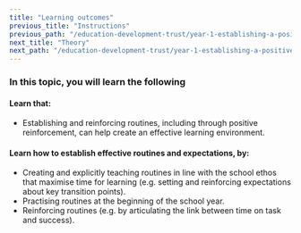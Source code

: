```yaml
---
title: "Learning outcomes"
previous_title: "Instructions"
previous_path: "/education-development-trust/year-1-establishing-a-positive-climate-for-learning/autumn-week-2-ect-instructions"
next_title: "Theory"
next_path: "/education-development-trust/year-1-establishing-a-positive-climate-for-learning/autumn-week-2-ect-theory"
---
```


### In this topic, you will learn the following

#### Learn that:

- Establishing and reinforcing routines, including through positive reinforcement, can help create an effective learning environment.

#### Learn how to establish effective routines and expectations, by:

- Creating and explicitly teaching routines in line with the school ethos that maximise time for learning (e.g. setting and reinforcing expectations about key transition points).
- Practising routines at the beginning of the school year.
- Reinforcing routines (e.g. by articulating the link between time on task and success).

